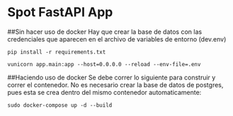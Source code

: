 # Spot FastAPI App

##Sin hacer uso de docker
Hay que crear la base de datos con las credenciales que aparecen en el archivo de variables de entorno (dev.env)

```
pip install -r requirements.txt

vunicorn app.main:app --host=0.0.0.0 --reload --env-file=.env

```

##Haciendo uso de docker
Se debe correr lo siguiente para construir y correr el contenedor. No es necesario crear la base de datos de postgres, pues esta se crea dentro del mismo contenedor automaticamente:

```
sudo docker-compose up -d --build

```
